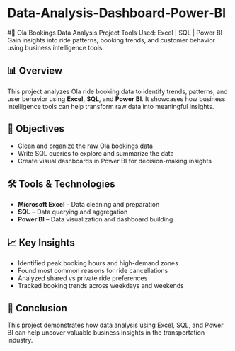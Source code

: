 # Data-Analysis-Dashboard-Power-BI
#🚗 Ola Bookings Data Analysis Project Tools Used: Excel | SQL | Power BI Gain insights into ride patterns, booking trends, and customer behavior using business intelligence tools.


## 📊 Overview
This project analyzes Ola ride booking data to identify trends, patterns, and user behavior using **Excel**, **SQL**, and **Power BI**. It showcases how business intelligence tools can help transform raw data into meaningful insights.

## 🎯 Objectives
- Clean and organize the raw Ola bookings data
- Write SQL queries to explore and summarize the data
- Create visual dashboards in Power BI for decision-making insights

## 🛠️ Tools & Technologies
- **Microsoft Excel** – Data cleaning and preparation  
- **SQL** – Data querying and aggregation  
- **Power BI** – Data visualization and dashboard building  

## 📈 Key Insights
- Identified peak booking hours and high-demand zones  
- Found most common reasons for ride cancellations  
- Analyzed shared vs private ride preferences  
- Tracked booking trends across weekdays and weekends  
## 📌 Conclusion
This project demonstrates how data analysis using Excel, SQL, and Power BI can help uncover valuable business insights in the transportation industry.
